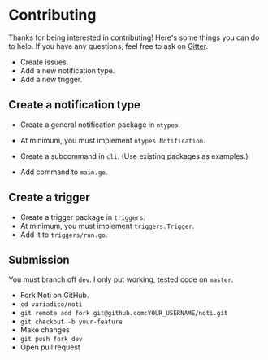 # Contributing

Thanks for being interested in contributing! Here's some things you can do to
help. If you have any questions, feel free to ask on [Gitter].

* Create issues.
* Add a new notification type.
* Add a new trigger.

## Create a notification type

* Create a general notification package in `ntypes`.
* At minimum, you must implement `ntypes.Notification`.

* Create a subcommand in `cli`. (Use existing packages as examples.)
* Add command to `main.go`.

## Create a trigger

* Create a trigger package in `triggers`.
* At minimum, you must implement `triggers.Trigger`.
* Add it to `triggers/run.go`.

## Submission

You must branch off `dev`. I only put working, tested code on `master`.

* Fork Noti on GitHub.
* `cd variadico/noti`
* `git remote add fork git@github.com:YOUR_USERNAME/noti.git`
* `git checkout -b your-feature`
* Make changes
* `git push fork dev`
* Open pull request

[Gitter]: https://gitter.im/variadico/noti
